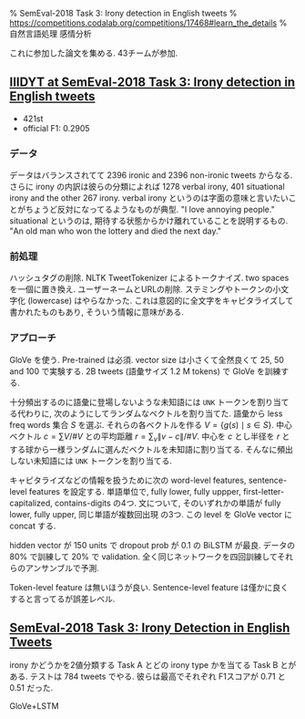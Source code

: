 % SemEval-2018 Task 3: Irony detection in English tweets
% https://competitions.codalab.org/competitions/17468#learn_the_details
% 自然言語処理 感情分析

これに参加した論文を集める.
43チームが参加.

## [IIIDYT at SemEval-2018 Task 3: Irony detection in English tweets](http://aclweb.org/anthology/S18-1087)

- 421st
- official F1: 0.2905

### データ
データはバランスされてて 2396 ironic and 2396 non-ironic tweets からなる.
さらに irony の内訳は彼らの分類によれば
1278 verbal irony, 401 situational irony and the other 267 irony.
verbal irony というのは字面の意味と言いたいことがちょうど反対になってるようなものが典型.
"I love annoying people."
situational というのは, 期待する状態からかけ離れていることを説明するもの.
"An old man who won the lottery and died the next day."

### 前処理
ハッシュタグの削除.
NLTK TweetTokenizer によるトークナイズ.
two spaces を一個に置き換え.
ユーザーネームとURLの削除.
ステミングやトークンの小文字化 (lowercase) はやらなかった.
これは意図的に全文字をキャピタライズして書かれたものもあり, そういう情報に意味がある.

### アプローチ

GloVe を使う.
Pre-trained は必須.
vector size は小さくて全然良くて 25, 50 and 100 で実験する.
2B tweets (語彙サイズ 1.2 M tokens) で GloVe を訓練する.

十分頻出するのに語彙に登場しないような未知語には `UNK` トークンを割り当てる代わりに, 次のようにしてランダムなベクトルを割り当てた.
語彙から less freq words 集合 $S$ を選ぶ.
それらの各ベクトルを作る $V = \{g(s) \mid s \in S\}$.
中心ベクトル $c = \sum V / \# V$ との平均距離 $r = \sum_v \| v - c \| / \#V$.
中心を $c$ とし半径を $r$ とする球から一様ランダムに選んだベクトルを未知語に割り当てる.
そんなに頻出しない未知語には `UNK` トークンを割り当てる.

キャピタライズなどの情報を扱うために次の word-level features, sentence-level features を設定する.
単語単位で, fully lower, fully uppper, first-letter-capitalized, contains-digits の4つ.
文について, そのいずれかの単語が fully lower, fully upper, 同じ単語が複数回出現 の3つ.
この level を GloVe vector に concat する.

hidden vector が 150 units で dropout prob が 0.1 の BiLSTM が最良.
データの 80% で訓練して 20% で validation.
全く同じネットワークを四回訓練してそれらのアンサンブルで予測.

Token-level feature は無いほうが良い.
Sentence-level feature は僅かに良くすると言ってるが誤差レベル.

## [SemEval-2018 Task 3: Irony Detection in English Tweets](http://aclweb.org/anthology/S18-1005)

irony かどうかを2値分類する Task A とどの irony type かを当てる Task B とがある.
テストは 784 tweets でやる.
彼らは最高でそれぞれ F1スコアが $0.71$ と $0.51$ だった.

GloVe+LSTM

